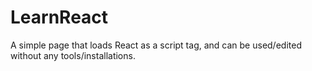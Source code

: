 # LearnReact
A simple page that loads React as a script tag, and can be used/edited without any tools/installations.
